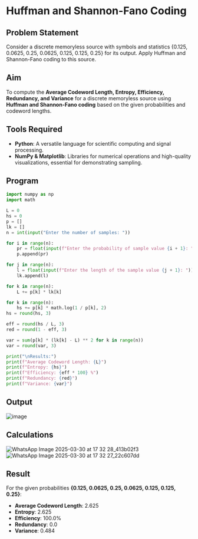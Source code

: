 # Huffman and Shannon-Fano Coding

## Problem Statement
Consider a discrete memoryless source with symbols and statistics {0.125, 0.0625, 0.25, 0.0625, 0.125, 0.125, 0.25} for its output. Apply Huffman and Shannon-Fano coding to this source.

## Aim
To compute the **Average Codeword Length, Entropy, Efficiency, Redundancy, and Variance** for a discrete memoryless source using **Huffman and Shannon-Fano coding** based on the given probabilities and codeword lengths.

## Tools Required
- **Python**: A versatile language for scientific computing and signal processing.
- **NumPy & Matplotlib**: Libraries for numerical operations and high-quality visualizations, essential for demonstrating sampling.

## Program
```python
import numpy as np
import math

L = 0
hs = 0
p = []
lk = []
n = int(input("Enter the number of samples: "))

for i in range(n):
    pr = float(input(f"Enter the probability of sample value {i + 1}: "))  
    p.append(pr)

for j in range(n):
    l = float(input(f"Enter the length of the sample value {j + 1}: "))  
    lk.append(l)

for k in range(n):
    L += p[k] * lk[k]

for k in range(n):
    hs += p[k] * math.log(1 / p[k], 2)
hs = round(hs, 3)

eff = round(hs / L, 3)
red = round(1 - eff, 3)

var = sum(p[k] * (lk[k] - L) ** 2 for k in range(n))
var = round(var, 3)

print("\nResults:")
print(f"Average Codeword Length: {L}")
print(f"Entropy: {hs}")
print(f"Efficiency: {eff * 100} %")
print(f"Redundancy: {red}")
print(f"Variance: {var}")
```

## Output
![image](https://github.com/user-attachments/assets/8ad642d8-8568-4fd3-8101-7edfba5df3c4)


## Calculations
![WhatsApp Image 2025-03-30 at 17 32 28_413b02f3](https://github.com/user-attachments/assets/837a5ad2-0599-4e92-8cc4-d2ea92f0b4f7)
![WhatsApp Image 2025-03-30 at 17 32 27_22c607dd](https://github.com/user-attachments/assets/afb00647-5c67-41dc-afcc-803f35ec8977)


## Result
For the given probabilities **{0.125, 0.0625, 0.25, 0.0625, 0.125, 0.125, 0.25}**:
- **Average Codeword Length**: 2.625
- **Entropy**: 2.625
- **Efficiency**: 100.0%
- **Redundancy**: 0.0
- **Variance**: 0.484

